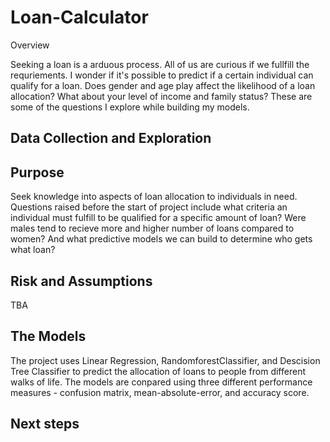<h1> Loan-Calculator </h1>

</h2> Overview </h2>

<p>Seeking a loan is a arduous process. All of us are curious if we fullfill the requriements. I wonder if it's possible to predict if a certain individual can qualify for a loan. Does gender and age play affect the likelihood of a loan allocation? What about your level of income and family status? These are some of the questions I explore while building my models.</p>

<h2> Data Collection and Exploration </h2>




<h2> Purpose </h2>

<p>Seek knowledge into aspects of loan allocation to individuals in need. Questions raised before the start of project include what criteria an individual must fulfill to be qualified for a specific amount of loan? Were males tend to recieve more and higher number of loans compared to women? And what predictive models we can build to determine who gets what loan? </p>

<h2> Risk and Assumptions </h2>
TBA

<h2> The Models </h2>
<p>The project uses Linear Regression, RandomforestClassifier, and Descision Tree Classifier to predict the allocation of loans to people from different walks of life. The models are conpared using three different performance measures - confusion matrix, mean-absolute-error, and accuracy score.</p>


<h2> Next steps </h2>
